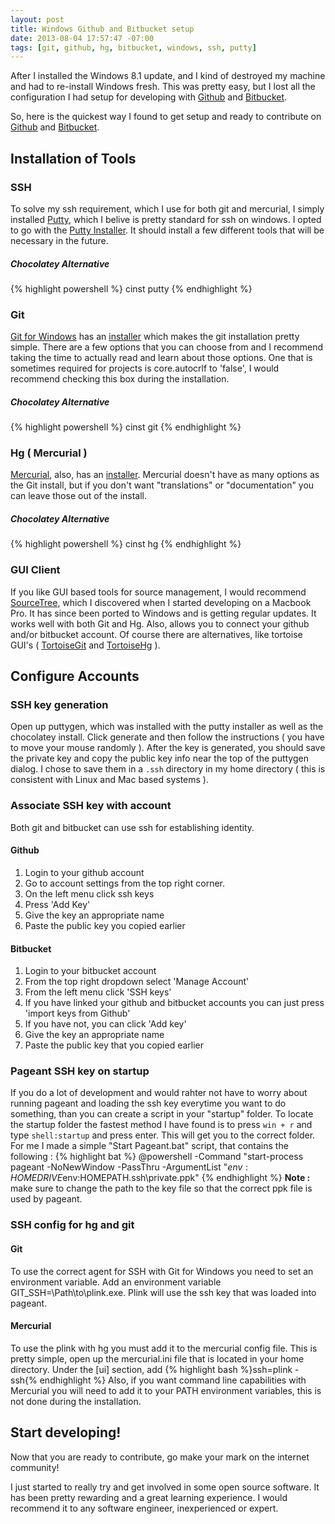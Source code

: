 ```yaml
---
layout: post
title: Windows Github and Bitbucket setup
date: 2013-08-04 17:57:47 -07:00
tags: [git, github, hg, bitbucket, windows, ssh, putty]
---
```


After I installed the Windows 8.1 update, and I kind of destroyed my machine and had to re-install Windows fresh.  This was pretty easy, but I lost all the configuration I had setup for developing with [Github](http://github.com) and [Bitbucket](http://bitbucket.org).

So, here is the quickest way I found to get setup and ready to contribute on [Github](http://github.com) and [Bitbucket](http://bitbucket.org).

## Installation of Tools

### SSH
To solve my ssh requirement, which I use for both git and mercurial, I simply installed [Putty](http://www.chiark.greenend.org.uk/~sgtatham/putty/), which I belive is pretty standard for ssh on windows.  I opted to go with the [Putty Installer](http://the.earth.li/~sgtatham/putty/latest/x86/putty-0.62-installer.exe).  It should install a few different tools that will be necessary in the future.

##### Chocolatey Alternative
{% highlight powershell %}
cinst putty
{% endhighlight %}

### Git
[Git for Windows]() has an [installer](http://code.google.com/p/msysgit/downloads/detail?name=Git-1.8.3-preview20130601.exe&can=2&q=full+installer+official+git) which makes the git installation pretty simple.  There are a few options that you can choose from and I recommend taking the time to actually read and learn about those options.  One that is sometimes required for projects is core.autocrlf to 'false', I would recommend checking this box during the installation.

##### Chocolatey Alternative
{% highlight powershell %}
cinst git
{% endhighlight %}

### Hg ( Mercurial )
[Mercurial](http://mercurial.selenic.com/downloads/), also, has an [installer](http://mercurial.selenic.com/release/windows/mercurial-2.7.0-x64.msi).  Mercurial doesn't have as many options as the Git install, but if you don't want "translations" or "documentation" you can leave those out of the install.

##### Chocolatey Alternative
{% highlight powershell %}
cinst hg
{% endhighlight %}

### GUI Client
If you like GUI based tools for source management, I would recommend [SourceTree](http://www.sourcetreeapp.com/), which I discovered when I started developing on a Macbook Pro.  It has since been ported to Windows and is getting regular updates.  It works well with both Git and Hg.  Also, allows you to connect your github and/or bitbucket account.  Of course there are alternatives, like tortoise GUI's ( [TortoiseGit](http://code.google.com/p/tortoisegit/) and [TortoiseHg](http://tortoisehg.bitbucket.org/) ).

## Configure Accounts

### SSH key generation
Open up puttygen, which was installed with the putty installer as well as the chocolatey install.  Click generate and then follow the instructions ( you have to move your mouse randomly ).  After the key is generated, you should save the private key and copy the public key info near the top of the puttygen dialog.  I chose to save them in a ```.ssh``` directory in my home directory ( this is consistent with Linux and Mac based systems ).

### Associate SSH key with account
Both git and bitbucket can use ssh for establishing identity.

#### Github
1. Login to your github account
2. Go to account settings from the top right corner.
3. On the left menu click ssh keys
4. Press 'Add Key'
5. Give the key an appropriate name
6. Paste the public key you copied earlier

#### Bitbucket
1. Login to your bitbucket account
2. From the top right dropdown select 'Manage Account'
3. From the left menu click 'SSH keys'
4. If you have linked your github and bitbucket accounts you can just press 'import keys from Github'
5. If you have not, you can click 'Add key'
6. Give the key an appropriate name
7. Paste the public key that you copied earlier

### Pageant SSH key on startup
If you do a lot of development and would rahter not have to worry about running pageant and loading the ssh key everytime you want to do something, than you can create a script in your "startup" folder.  To locate the startup folder the fastest method I have found is to press ```win + r``` and type ```shell:startup``` and press enter.  This will get you to the correct folder.  For me I made a simple "Start Pageant.bat" script, that contains the following :
{% highlight bat %}
@powershell -Command "start-process pageant -NoNewWindow -PassThru -ArgumentList "$env:HOMEDRIVE$env:HOMEPATH\.ssh\private.ppk"
{% endhighlight %}
**Note :** make sure to change the path to the key file so that the correct ppk file is used by pageant.

### SSH config for hg and git

#### Git
To use the correct agent for SSH with Git for Windows you need to set an environment variable.  Add an environment variable GIT_SSH=\Path\to\plink.exe.  Plink will use the ssh key that was loaded into pageant.

#### Mercurial
To use the plink with hg you must add it to the mercurial config file.  This is pretty simple, open up the mercurial.ini file that is located in your home directory.  Under the [ui] section, add
{% highlight bash %}ssh=plink -ssh{% endhighlight %}
Also, if you want command line capabilities with Mercurial you will need to add it to your PATH environment variables, this is not done during the installation.

## Start developing!
Now that you are ready to contribute, go make your mark on the internet community!

I just started to really try and get involved in some open source software.  It has been pretty rewarding and a great learning experience.  I would recommend it to any software engineer, inexperienced or expert.
